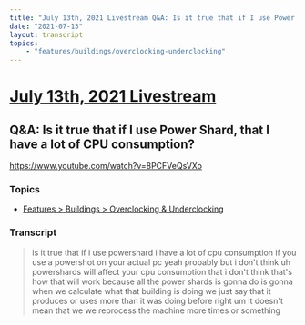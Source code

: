 ```yaml
---
title: "July 13th, 2021 Livestream Q&A: Is it true that if I use Power Shard, that I have a lot of CPU consumption?"
date: "2021-07-13"
layout: transcript
topics:
    - "features/buildings/overclocking-underclocking"
---
```

# [July 13th, 2021 Livestream](../2021-07-13.md)
## Q&A: Is it true that if I use Power Shard, that I have a lot of CPU consumption?
https://www.youtube.com/watch?v=8PCFVeQsVXo

### Topics
* [Features > Buildings > Overclocking & Underclocking](../topics/features/buildings/overclocking-underclocking.md)

### Transcript

> is it true that if i use powershard i have a lot of cpu consumption if you use a powershot on your actual pc yeah probably but i don't think uh powershards will affect your cpu consumption that i don't think that's how that will work because all the power shards is gonna do is gonna when we calculate what that building is doing we just say that it produces or uses more than it was doing before right um it doesn't mean that we we reprocess the machine more times or something
